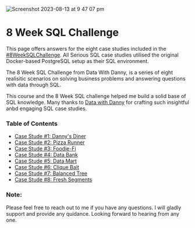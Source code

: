 ![Screenshot 2023-08-13 at 9 47 07 pm](https://github.com/jef-fortunahamid/8_Week_SQL_Challenge/assets/125134025/b5557fe0-4d98-4c6c-b0e1-c0a515cca883)

# 8 Week SQL Challenge

This page offers answers for the eight case studies included in the [#8WeekSQLChallenge](https://8weeksqlchallenge.com/). All Serious SQL case studies utilised the original Docker-based PostgreSQL setup as their SQL environment.

The 8 Week SQL Challenge from Data With Danny, is a series of eight realisitic scenarios on solving business problems and answering questions with data through SQL.

This course and the 8 Week SQL challenge helped me build a solid base of SQL knowledge. Many thanks to [Data with Danny](https://www.linkedin.com/company/datawithdanny/) for crafting such insightful anbd engaging SQL case studies.

### Table of Contents

- [Case Stude #1: Danny's Diner](https://github.com/jef-fortunahamid/CaseStudy1_DannysDiner/blob/main/README.md)
- [Case Stude #2: Pizza Runner](https://github.com/jef-fortunahamid/CaseStudy2_PizzaRunner/blob/main/README.md)
- [Case Stude #3: Foodie-Fi](https://github.com/jef-fortunahamid/CaseStudy3_FoodieFi/blob/main/README.md)
- [Case Stude #4: Data Bank](https://github.com/jef-fortunahamid/CaseStudy4_DataBank)
- [Case Stude #5: Data Mart](https://github.com/jef-fortunahamid/CaseStudy5_DataMart/blob/main/README.md)
- [Case Stude #6: Clique Bait](https://github.com/jef-fortunahamid/CaseStudy6_CliqueBait/blob/main/README.md)
- [Case Stude #7: Balanced Tree](https://github.com/jef-fortunahamid/CaseStudy7_BalancedTree/blob/main/README.md)
- [Case Stude #8: Fresh Segments](https://github.com/jef-fortunahamid/CaseStudy8_FreshSegments/blob/main/README.md)

### Note:
Please feel free to reach out to me if you have any questions. I will gladly support and provide any quidance. Looking forward to hearing from any one.
